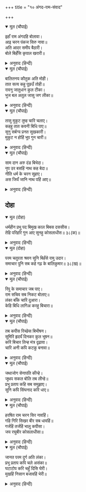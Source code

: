 +++
title = "१० अंगद-राम-संवाद"

+++


<details open><summary>मूल (चौपाई)</summary>

इहाँ राम अंगदहि बोलावा।  
आइ चरन पंकज सिरु नावा॥  
अति आदर समीप बैठारी।  
बोले बिहँसि कृपाल खरारी॥
</details>

<details><summary>अनुवाद (हिन्दी)</summary>

इकडे सुवेळ पर्वतावर श्रीरामांनी अंगदाला बोलावले. त्याने येऊन चरण-कमलांवर मस्तक ठेवले. मोठॺा आदराने त्याला जवळ बसवून श्रीराम हसून म्हणाले,॥ २॥
</details>

<details open><summary>मूल (चौपाई)</summary>

बालितनय कौतुक अति मोही।  
तात सत्य कहु पूछउँ तोही॥  
रावनु जातुधान कुल टीका।  
भुज बल अतुल जासु जग लीका॥
</details>

<details><summary>अनुवाद (हिन्दी)</summary>

‘हे बालीपुत्रा, मला मोठे कुतूहल आहे, म्हणून मी विचारीत आहे. खरे सांग. जो रावण राक्षसांच्या कुळाचा तिलक आहे आणि ज्याच्या अतुलनीय बाहुबलाचा जगभर धाक आहे,॥ ३॥
</details>

<details open><summary>मूल (चौपाई)</summary>

तासु मुकुट तुम्ह चारि चलाए।  
कहहु तात कवनी बिधि पाए॥  
सुनु सर्बग्य प्रनत सुखकारी।  
मुकुट न होहिं भूप गुन चारी॥
</details>

<details><summary>अनुवाद (हिन्दी)</summary>

त्याचे चार मुकुट तू फेकले होतेस. अंगदा, तुला ते कसे मिळाले?’ अंगद म्हणाला, ‘हे सर्वज्ञ, हे शरणागताला सुख देणारे, ते मुकुट नव्हते, तर ते राजाचे चार गुण होते.॥ ४॥
</details>

<details open><summary>मूल (चौपाई)</summary>

साम दान अरु दंड बिभेदा।  
नृप उर बसहिं नाथ कह बेदा॥  
नीति धर्म के चरन सुहाए।  
अस जियँ जानि नाथ पहिं आए॥
</details>

<details><summary>अनुवाद (हिन्दी)</summary>

हे नाथ, वेद म्हणतात की, साम, दान, दंड, भेद हे चारी धर्मशीलराजाच्या हृदयात वसतात. हे नीति-धर्म चार सुंदर चरण होत. परंतु रावणामध्ये धर्माचा अभाव आहे. असे मनात समजून ते नाथांच्याजवळ आले आहेत.॥ ५॥
</details>

## दोहा


<details open><summary>मूल (दोहा)</summary>

धर्महीन प्रभु पद बिमुख काल बिबस दससीस।  
तेहि परिहरि गुन आए सुनहु कोसलाधीस॥ ३८(क)॥
</details>

<details><summary>अनुवाद (हिन्दी)</summary>

अधर्मी, प्रभुपदाला विन्मुख, काळाच्या अधीन झालेल्या रावणाला सोडून ते चारही गुण हे कोसलाधीश! आपल्या जवळ आले.’॥ ३८(क)॥
</details>

<details open><summary>मूल (दोहा)</summary>

परम चतुरता श्रवन सुनि बिहँसे रामु उदार।  
समाचार पुनि सब कहे गढ़ के बालिकुमार॥ ३८(ख)॥
</details>

<details><summary>अनुवाद (हिन्दी)</summary>

अंगदाचे चातुर्यपूर्ण बोलणे ऐकून उदार श्रीराम हसू लागले. नंतर बालिपुत्राने लंकेच्या किल्‍ल्यातील सर्व वृत्तांत सांगितला.॥ ३८(ख)॥
</details>

<details open><summary>मूल (चौपाई)</summary>

रिपु के समाचार जब पाए।  
राम सचिव सब निकट बोलाए॥  
लंका बाँके चारि दुआरा।  
केहि बिधि लागिअ करहु बिचारा॥
</details>

<details><summary>अनुवाद (हिन्दी)</summary>

जेव्हा शत्रूची बातमी मिळाली, तेव्हा श्रीरामचंद्रांनी सर्व मंत्र्यांना बोलावून घेतले आणि म्हटले, ‘लंकेला चार प्रचंड दरवाजे आहेत. त्यांच्यावर कसे आक्रमण करायचे, याचा विचार करा.’॥ १॥
</details>

<details open><summary>मूल (चौपाई)</summary>

तब कपीस रिच्छेस बिभीषन।  
सुमिरि हृदयँ दिनकर कुल भूषन॥  
करि बिचार तिन्ह मंत्र दृढ़ावा।  
चारि अनी कपि कटकु बनावा॥
</details>

<details><summary>अनुवाद (हिन्दी)</summary>

तेव्हा सुग्रीव, जांबवान आणि बिभीषण यांनी मनात सूर्यकुलाचे भूषण श्रीरघुनाथांचे स्मरण केले आणि विचार करून काय करायचे, ते ठरविले. वानरांच्या सेनेचे चार भाग केले.॥ २॥
</details>

<details open><summary>मूल (चौपाई)</summary>

जथाजोग सेनापति कीन्हे।  
जूथप सकल बोलि तब लीन्हे॥  
प्रभु प्रताप कहि सब समुझाए।  
सुनि कपि सिंघनाद करि धाए॥
</details>

<details><summary>अनुवाद (हिन्दी)</summary>

आणि त्यांच्यासाठी यथायोग्य सेनापती नेमले. मग यूथपतींना बोलावून घेतले आणि प्रभूंचा प्रताप सर्वांना समजावून दिला. ते ऐकून वानर सिंहाप्रमाणे गर्जना करीत धावले.॥ ३॥
</details>

<details open><summary>मूल (चौपाई)</summary>

हरषित राम चरन सिर नावहिं।  
गहि गिरि सिखर बीर सब धावहिं॥  
गर्जहिं तर्जहिं भालु कपीसा।  
जय रघुबीर कोसलाधीसा॥
</details>

<details><summary>अनुवाद (हिन्दी)</summary>

त्यांनी आनंदित होऊन श्रीरामांसमोर नतमस्तक होऊन पर्वतांची शिखरे उचलून ते सर्व वीर धावले. ‘कोसलराज श्रीरामचंद्रांचा विजय असो,’ असे म्हणत अस्वले व वानर गर्जना करीत राक्षसांना तुच्छ मानून निघाले होते.॥ ४॥
</details>

<details open><summary>मूल (चौपाई)</summary>

जानत परम दुर्ग अति लंका।  
प्रभु प्रताप कपि चले असंका॥  
घटाटोप करि चहुँ दिसि घेरी।  
मुखहिं निसान बजावहिं भेरी॥
</details>

<details><summary>अनुवाद (हिन्दी)</summary>

लंका हा अत्यंत अजेय किल्ला आहे, हे जाणूनही वानर प्रभू श्रीरामांच्या प्रतापामुळे निर्भय होऊन निघाले. चोहीकडून घेरून आलेल्या मेघांप्रमाणे ते लंकेच्या चारी दिशांना वेढा देत तोंडाने नगारे व दुंदुभींचा आवाज काढू लागले.॥ ५॥
</details>
